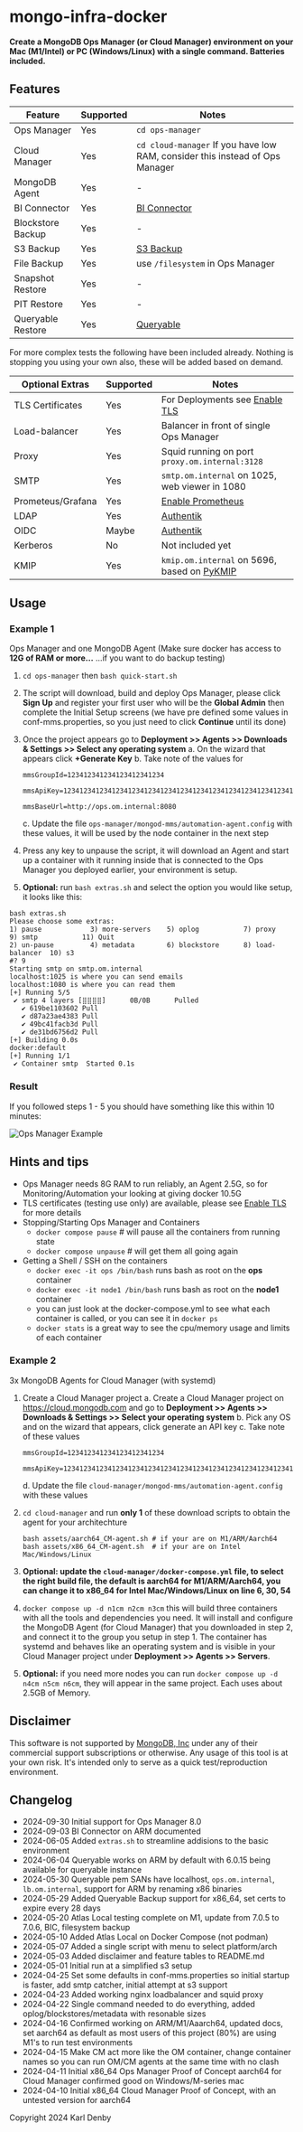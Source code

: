 # mongo-infra-docker

**Create a MongoDB Ops Manager (or Cloud Manager) environment on your Mac (M1/Intel) or PC (Windows/Linux) with a single command. Batteries included.**

## Features

| Feature | Supported | Notes |
| --- | --- | --- |
| Ops Manager | Yes | `cd ops-manager` |
| Cloud Manager |  Yes | `cd cloud-manager` If you have low RAM, consider this instead of Ops Manager |
| MongoDB Agent | Yes | - |
| BI Connector | Yes | [BI Connector](/ops-manager/docs/BICONNECTOR.md) |
| Blockstore Backup | Yes | - |
| S3 Backup | Yes | [S3 Backup](/ops-manager/docs/BACKUP.md) |
| File Backup | Yes | use `/filesystem` in Ops Manager |
| Snapshot Restore | Yes | - |
| PIT Restore | Yes | - |
| Queryable Restore | Yes | [Queryable](/ops-manager/docs/QUERY.md) |

For more complex tests the following have been included already. Nothing is stopping you using your own also, these will  be added based on demand.

| Optional Extras | Supported | Notes |
| --- | --- | --- |
| TLS Certificates | Yes | For Deployments see [Enable TLS](/ops-manager/docs/tls-for-ops-manager.md) |
| Load-balancer | Yes | Balancer in front of single Ops Manager |
| Proxy | Yes | Squid running on port `proxy.om.internal:3128` |
| SMTP | Yes | `smtp.om.internal` on 1025, web viewer in 1080 |
| Prometeus/Grafana | Yes | [Enable Prometheus](/prometheus/README.md) |
| LDAP | Yes | [Authentik](/authentik/README.md) |
| OIDC | Maybe | [Authentik](/authentik/README.md) |
| Kerberos | No | Not included yet |
| KMIP | Yes | `kmip.om.internal` on 5696, based on [PyKMIP](https://pykmip.readthedocs.io/en/latest/index.html) |

## Usage

### Example 1

Ops Manager and one MongoDB Agent (Make sure docker has access to **12G of RAM or more...** ...if you want to do backup testing)

1. `cd ops-manager` then `bash quick-start.sh`

2. The script will download, build and deploy Ops Manager, please click **Sign Up** and register your first user who will be the **Global Admin** then complete the Initial Setup screens (we have pre defined some values in conf-mms.properties, so you just need to click **Continue** until its done)

3. Once the project appears go to **Deployment >> Agents >> Downloads & Settings >> Select any operating system**
    a. On the wizard that appears click **+Generate Key**
    b. Take note of the values for

    ```console
    mmsGroupId=123412341234123412341234
    
    mmsApiKey=123412341234123412341234123412341234123412341234123412341234123412341234
    
    mmsBaseUrl=http://ops.om.internal:8080
    ```

    c. Update the file `ops-manager/mongod-mms/automation-agent.config` with these values, it will be used by the node container in the next step

4. Press any key to unpause the script, it will download an Agent and start up a container with it running inside that is connected to the Ops Manager you deployed earlier, your environment is setup.

5. **Optional:** run `bash extras.sh` and select the option you would like setup, it looks like this:

```console
bash extras.sh 
Please choose some extras:
1) pause            3) more-servers    5) oplog           7) proxy           9) smtp           11) Quit
2) un-pause         4) metadata        6) blockstore      8) load-balancer  10) s3
#? 9
Starting smtp on smtp.om.internal
localhost:1025 is where you can send emails
localhost:1080 is where you can read them
[+] Running 5/5
 ✔ smtp 4 layers [⣿⣿⣿⣿]      0B/0B      Pulled 
   ✔ 619be1103602 Pull  
   ✔ d87a23ae4383 Pull 
   ✔ 49bc41facb3d Pull 
   ✔ de31bd6756d2 Pull 
[+] Building 0.0s
docker:default
[+] Running 1/1
 ✔ Container smtp  Started 0.1s 
```

### Result

If you followed steps 1 - 5 you should have something like this within 10 minutes:

![Ops Manager Example](ops-manager/docs/images/Example.png)

## Hints and tips

- Ops Manager needs 8G RAM to run reliably, an Agent 2.5G, so for Monitoring/Automation your looking at giving docker 10.5G
- TLS certificates (testing use only) are available, please see [Enable TLS](/ops-manager/docs/tls-for-ops-manager.md) for more details
- Stopping/Starting Ops Manager and Containers
  - `docker compose pause` # will pause all the containers from running state
  - `docker compose unpause` # will get them all going again
- Getting a Shell / SSH on the containers
  - `docker exec -it ops /bin/bash` runs bash as root on the **ops** container
  - `docker exec -it node1 /bin/bash` runs bash as root on the **node1** container
  - you can just look at the docker-compose.yml to see what each container is called, or you can see it in `docker ps`
  - `docker stats` is a great way to see the cpu/memory usage and limits of each container

### Example 2

3x MongoDB Agents for Cloud Manager (with systemd)

1. Create a Cloud Manager project
    a. Create a Cloud Manager project on <https://cloud.mongodb.com> and go to **Deployment >> Agents >> Downloads & Settings >> Select your operating system**
    b. Pick any OS and on the wizard that appears, click generate an API key
    c. Take note of these values

    ```console
    mmsGroupId=123412341234123412341234

    mmsApiKey=123412341234123412341234123412341234123412341234123412341234123412341234
    ```

    d. Update the file `cloud-manager/mongod-mms/automation-agent.config` with these values

2. `cd cloud-manager` and run **only 1** of these download scripts to obtain the agent for your architechture

    ```console
    bash assets/aarch64_CM-agent.sh # if your are on M1/ARM/Aarch64
    bash assets/x86_64_CM-agent.sh  # if your are on Intel Mac/Windows/Linux
    ```

3. **Optional: update the `cloud-manager/docker-compose.yml` file, to select the right build file, the default is aarch64 for M1/ARM/Aarch64, you can change it to x86_64 for Intel Mac/Windows/Linux on line 6, 30, 54**

4. `docker compose up -d n1cm n2cm n3cm` this will build three containers with all the tools and dependencies you need. It will install and configure the MongoDB Agent (for Cloud Manager) that you downloaded in step 2, and connect it to the group you setup in step 1. The container has systemd and behaves like an operating system and is visible in your Cloud Manager project under **Deployment >> Agents >> Servers**.

5. **Optional:** if you need more nodes you can run `docker compose up -d n4cm n5cm n6cm`, they will appear in the same project. Each uses about 2.5GB of Memory.

## Disclaimer

This software is not supported by [MongoDB, Inc](https://www.mongodb.com) under any of their commercial support subscriptions or otherwise. Any usage of this tool is at your own risk. It's intended only to serve as a quick test/reproduction environment.

## Changelog

- 2024-09-30 Initial support for Ops Manager 8.0
- 2024-09-03 BI Connector on ARM documented
- 2024-06-05 Added `extras.sh` to streamline addisions to the basic environment
- 2024-06-04 Queryable works on ARM by default with 6.0.15 being available for queryable instance
- 2024-05-30 Queryable pem SANs have localhost, `ops.om.internal`, `lb.om.internal`, support for ARM by renaming x86 binaries
- 2024-05-29 Added Queryable Backup support for x86_64, set certs to expire every 28 days
- 2024-05-20 Atlas Local testing complete on M1, update from 7.0.5 to 7.0.6, BIC, filesystem backup
- 2024-05-10 Added Atlas Local on Docker Compose (not podman)
- 2024-05-07 Added a single script with menu to select platform/arch
- 2024-05-03 Added disclaimer and feature tables to README.md
- 2024-05-01 Initial run at a simplified s3 setup
- 2024-04-25 Set some defaults in conf-mms.properties so initial startup is faster, add smtp catcher, initial attempt at s3 support
- 2024-04-23 Added working nginx loadbalancer and squid proxy
- 2024-04-22 Single command needed to do everything, added oplog/blockstores/metadata with resonable sizes
- 2024-04-16 Confirmed working on ARM/M1/Aaarch64, updated docs, set aarch64 as default as most users of this project (80%) are using M1's to run test environments
- 2024-04-15 Make CM act more like the OM container, change container names so you can run OM/CM agents at the same time with no clash
- 2024-04-11 Initial x86_64 Ops Manager Proof of Concept aarch64 for Cloud Manager confirmed good on Windows/M-series mac
- 2024-04-10 Initial x86_64 Cloud Manager Proof of Concept, with an untested version for aarch64

Copyright 2024 Karl Denby
